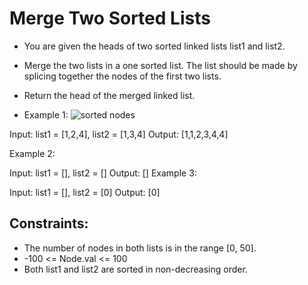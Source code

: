 # Merge Two Sorted Lists

* You are given the heads of two sorted linked lists list1 and list2.

* Merge the two lists in a one sorted list. The list should be made by splicing together the nodes of the first two lists.

* Return the head of the merged linked list.

* Example 1:
![sorted nodes](https://assets.leetcode.com/uploads/2020/10/03/merge_ex1.jpg)

Input: list1 = [1,2,4], list2 = [1,3,4]
Output: [1,1,2,3,4,4]

Example 2:

Input: list1 = [], list2 = []
Output: []
Example 3:

Input: list1 = [], list2 = [0]
Output: [0]

## Constraints:

* The number of nodes in both lists is in the range [0, 50].
* -100 <= Node.val <= 100
* Both list1 and list2 are sorted in non-decreasing order.